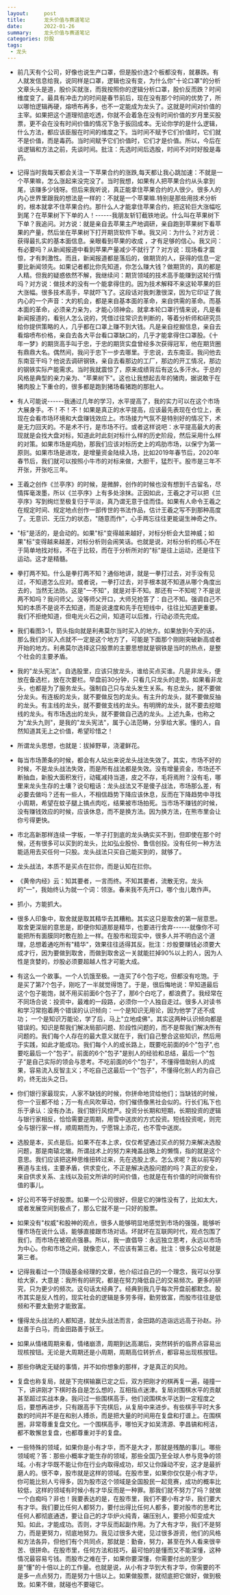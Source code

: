 ```yaml
---
layout:     post
title:      龙头价值与赛道笔记
date:       2022-01-26
summary:    龙头价值与赛道笔记
categories: 炒股
tags:
 - 龙头
---
```


- 前几天有个公司，好像也说生产口罩，但是股价连2个板都没有，就暴跌。有人就发信息给我，说同样是口罩，逻辑也没有变，为什么你"十论口罩"的分析文章头头是道，股价买就涨，而我按照你的逻辑分析口罩，股价反而跌？时间维度变了。最具有冲击力的时间是春节前后，现在没有那个时间的优势了，所以哪怕逻辑再硬，熔喷布再多，也不一定能成为龙头了。这就是时间对价值的主宰。如果把这个道理彻底吃透，你就不会着急在没有时间价值的岁月里买股票，更不会在没有时间价值的情况下急于扳回成本。无论你学的是什么逻辑，什么方法，都应该臣服在时间的维度之下。当时间不赋予它们价值时，它们就不是价值，而是毒药。当时间赋予它们价值时，它们才是价值。所以，今后在谈逻辑和方法之前，先谈时间。批注：先选时间后选股，时间不对时好股是毒药。

- 记得当时我每天都会关注一下苹果合约的涨跌,每天都让我心跳加速：不就是一个苹果嘛，怎么涨起来没完没了。当时我想，如果有人把苹果合约从头拿到尾，该赚多少钱呀。但后来我听说，真正能拿住苹果合约的人很少。很多人的内心世界里跟我的想法是一样的：不就是一个苹果嘛.特别是那些用技术分析的，根本就拿不住苹果合约。那什么人才能拿住苹果合约，把这轮巨大涨幅吃到尾？在苹果树下下单的人！------我朋友斩钉截铁地说。什么叫在苹果树下下单？我追问。对方说：就是亲自去苹果主产地调研，亲自跑到苹果树下看苹果的产量，然后坐在苹果树下打开期货软件下单。我又问：为什么？对方说：获得最扎实的基本面信息。亲眼看到苹果的收成 ，才有足够的信心。我又问：有必要吗？从新闻报道中看到苹果产量减少不就行了？对方说：现场看才震惊，才有刺激性。而且，新闻报道都是落后的，做期货的人，获得的信息一定要比新闻领先。如果记者都比你先知道，你怎么赚大钱？做期货的，真的都是人精。但我的疑惑依然不解，我继续问：期货领域的技术高手能赚到这轮行情吗？对方说：做技术的没有一个能拿得住的。因为技术解释不来这轮苹果的巨大涨幅。很多技术高手，早就吓飞了。这段话对我刺激很深，因为它印证了我内心的一个声音：大的机会，都是来自基本面的革命，来自供需的革命。而基本面的革命，必须亲力亲为，才能心领神会。就拿本轮口罩行情来说，凡是看新闻报道的，看别人怎么说的，凭借过往常识去判断的，等着分析师和研究员给你提供策略的人，几乎都在口罩上赚不到大钱。凡是亲自挖掘信息，亲自去看熔喷布价格，亲自去各大平台看口罩缺口的，几乎才能拿得住口罩股。《十年一梦》的期货高手叫于忠，于忠的期货实盘曾经多次获得冠军，他在期货圈有鼎鼎大名。偶然间，我问于忠下一步去哪里。于忠说，去东南亚。我问他去东南亚干吗？他说去调研钢铁，亲自去看那边的工厂，那边的开工情况，那边的钢铁实际产能需求。当时我就震惊了，原来成绩背后有这么多汗水。于总的风格是典型的亲力亲为、"苹果树下"。这也让我想起去年的猪肉，据说敢于在猪肉股上下重仓的，很多都是跑到猪场看猪跑的那批人。

- 有人可能说------我通过几年的学习，水平提高了，我的实力可以在这个市场大展身手。不！不！不！如果是真正的水平提高，应该最先表现在仓位上，表现在会看市场环境和大盘赚钱效应上。市场接力气氛不是特别好的情况下，术是无力回天的。不是术不行，是市场不行。或者这样说吧：水平提高最大的表现就是会找大盘对标，知道此时此刻对标什么样的历史阶段，然后采用什么样的对策。如果市场是鸡肋，那我们应该对标历史上的鸡肋市场，以保宁为第一原则。如果市场是进攻，是增量资金陆续入场，比如2019年春节后，2020年春节后，我们就可以按照小牛市的对标来做，大胆干，猛烈干。股市是三年不开张，开张吃三年。

- 王羲之创作《兰亭序》的时候，是微醉，创作的时候也没有想到千古留名，尽情挥毫泼墨，所以《兰亭序》上有多处涂抹。正因如此，王羲之才可以把《兰亭序》写到绚烂至极复归于平淡，真乃谓无意于佳而佳。如果有人命令王羲之在规定时间、规定地点创作一部传世的书法作品，估计王羲之写不到那种高度了。无意识、无压力的状态，"随意而作"，心手两忘往往更能诞生神奇之作。

- "标"是活的，是会动的。如果"标"变得越来越好，对标分析会大显神威；如果"标"变得越来越差，对标分析则会闹笑话。也就是说，对标分析的核心不在于简单地找对标，不在于比较，而在于分析所对的"标"是往上运动，还是往下运动。这才是精髓。

- 拳打两不知。什么是拳打两不知？通俗地讲，就是一拳打过去，对手没有见过，不知道怎么应对。或者说，一拳打过去，对手根本就不知道从哪个角度出去的，当然无法防。这是"一不知"，就是对手不知。那还有一不知呢？不是说两不知吗？我问师父。没等师父开口，大师兄抢答了：自己不知。强调自己不知的本质不是说不去知道，而是说速度和先手在短线中，往往比知道更重要。我们不拒绝知道，但电光火石之间，知道可以后推，行动必须先完成。

- 我们看图3-1，箭头指向就是利弗莫尔当时买入的地方。如果放到今天的话，那么我们的买入点就不一定是这个地方了，可能是下面那个刚刚突破新高或者开始的地方。利弗莫尔选择这只股票的主要思想就是钢铁是当时的热点，是整个社会的主要矛盾。

- 我的"龙头宪法"。自选股里，应该只放龙头，谁给买点买谁。凡是非龙头，便放在备选栏，放在次要栏。早盘前30分钟，只看几只龙头的走势。如果看非龙头，也都是为了服务龙头。强制自己只与龙头发生关系。有总龙头，就不要做分龙头。有连板的龙头，就不要做反包的龙头。有主升的龙头，就不要做反抽的龙头。有主线的龙头，就不要做支线的龙头。有明牌的龙头，就不要去挖暗线的龙头。有市场选出的龙头，就不要做自己选的龙头。上述九条，也称之为"龙头九则"，是我的"龙头宪法"，属于心法范畴，分享给大家。懂的人，自然知道其无上之价值，希望珍惜之！

- 所谓龙头思想，也就是：拔掉野草，浇灌鲜花。

- 每当市场萧条的时候，都会有人站出来说龙头战法失效了。其实，市场不好的时候，不是龙头战法失效，而是所有战法都是失效。没有增量资金，市场还不断抽血，新股大面积发行，动辄减持当道，皮之不存，毛将焉附？没有毛，哪里来龙头生存的土壤？说句粗话：龙头战法又不是傻子战法，市场那么差，有必要去做吗？还有一些人，不相信趋势下降应该休息，反而在下降趋势中寻找小周期，希望在蚊子腿上搞点肉吃，结果被市场拍死。当市场不赚钱的时候，没有赚钱效应的时候，应该休息，而不是换方法。因为换方法，在熊市里会让你亏得更快。

- 市北高新那样连续一字板，一竿子打到底的龙头确实买不到，但即使在那个时候，还有很多可以买到的龙头，比如弘业股份、鲁信创投。没有任何一种方法能适用去买任何一只股。龙头战法只买自己能买到的，就够了。

- 龙头战法，本质不是买点在拦你，而是认知在拦你。

- 《黄帝内经》云：知其要者，一言而终。不知其要者，流散无穷。龙头的"一"，我始终认为就一个词：领涨。春来我不先开口，哪个虫儿敢作声。

- 抓小，方能抓大。

- 很多人印象中，取舍就是取其精华去其糟粕。其实这只是取舍的第一层意思。取舍更深层的意思是，即便你知道那是精华，也要进行舍弃------就像你不可能把所有面膜同时敷在脸上一样。在股市和现实中，很多人并不明白这个道理，总想着通吃所有"精华"，效果往往适得其反。批注：炒股要赚钱必须要大成才行，因为要做到取舍，而做到取舍这一关就能拦掉90%以上的人，因为人性是贪婪的，炒股必须要超越人性才可能大成。

- 有这么一个故事。一个人饥饿至极。一连买了6个包子吃，但都没有吃饱。于是买了第7个包子，刚吃了一半就觉得饱了。于是，很后悔地说：早知道最后这个包子能饱，就不用买前面6个包子了，那6个白吃了，都浪费了。我经常在不同场合说：投资中，最难的一段路，必须你一个人独自走过。很多人对读书和学习常抱着两个错误的认识倾向：一个是知识无用论，因为他学了还不成功； 一个是知识万能论，学了后，马上"立地成佛"。其实这两种认识倾向都是错误的。知识是帮我们解决局部问题、阶段性问题的，而不是帮我们解决所有问题的。我们每个人存在的最大意义就在于，我们自己整合这些知识，然后用于实践，如此才能成功。我们每个人的成长路上，既要吃前面的6个"包子",也要吃最后一个"包子"。前面的6个"包子"是别人的经验和总结，最后一个"包子"是自己实际的领会与思考。不吃前面的6个"包子"，不懂得借助别人的成果，容易流入反智主义；不吃自己这最后一个"包子"，不懂得化别人的为自己的，终无出头之日。

- 你们银行家最现实，人家不缺钱的时候，你拼命地贷给他们；当缺钱的时候，你一个豆都不给；万一有点风吹草动，你们催债像黑社会似的。行长们私下也乐于承认：没有办法，我们银行风控严。投资分长期和短期，长期投资的逻辑与银行家相反，恰恰需要逆周期，用雪中送炭的方式投资。短线投资呢，则完全与银行家一样，顺周期而为，宁愿锦上添花，也不雪中送炭。

- 选股是本，买点是后。如果不在本上求，仅仅希望通过买点的努力来解决选股问题，那是南辕北辙。所谓战术上的努力来掩盖战略上的懒惰，指的就是这个意思。我们应该把这种思维扭转过来，先在选股上求。怎么求呢？我以前写的赛道与主线，主要矛盾，供求变化，不正是解决选股问题的吗？真正的安全，来自供求关系、主线以及前文所讲的时间价值，也就是在有价值的时间做有价值的事儿。

- 好公司不等于好股票。如果一个公司很好，但是它的弹性没有了，比如太大，或者发展空间到极点了，那么它就不是一只好的股票。

- 如果没有"权威"和股神的观点，很多人能够明显地感觉到市场的强强，能够听懂市场在说什么话，能够直接跟市场对话。坏就坏在互联网时代，观点包围了我们，而市场在被观点强暴。所以，我一直倡导：永远独立思考，永远以市场为中心。你和市场之间，就像恋人，不应该有第三者。批注：很多公众号就是第三者。

- 记得我看过一个顶级基金经理的文章，他介绍过自己的一个理念，我可以分享给大家，大意是：我所有的研究，都是在努力降低自己的交易频次。更多的研究，只为更少的频次。这句话太经典了。经典到我几乎每次开盘前都默念。股市其实是反人性的，现实社会的逻辑是多劳多得，勤劳致富，而股市往往是低频和不要太勤劳才能致富。

- 懂得龙头战法的人都知道，就龙头战法而言，金田路的造诣远远高于孙赵。孙赵善于白马，而金田路善于妖王。

- 如果从情绪周期来看，情绪崩溃，周期到达高潮后，突然转折的临界点容易出现核按钮。无论是大周期还是小周期，周期高位转折点，都容易出现核按钮。

- 那些你确定无疑的事情，并不如你想象的那样，才是真正的风险。

- 复盘也称复局，就是下完棋输赢已定之后，双方把刚才的棋再复一遍，碰撞一下，讲讲刚才下棋时各自是怎么想的，互相指点迷津。复局对围棋水平的贡献甚至超过实战本身。我问过一些围棋高手，他们说围棋水平达到一定程度之后，要想再进步，只有跟高手下完棋后，从复局中来进步。有些棋手平时大多数的时间并不是在和别人搏杀，而是把大量的时间用在复盘和打谱上。在围棋圈，非常尊重复盘文化。一个围棋高手，哪怕天才如吴清源、李昌镐和柯洁，都不敢懈怠复盘，也都尊重对手的复盘。

- 一些特殊的领域，如果你是小有才华，而不是大才，那就是残酷的事儿。哪些领域呢？答：那些小概率才能生存的领域，那些全国乃至全球人参与竞争的领域。小有才华既不能让你在行业内取得成功，却又让你躁动不安，这才是最折磨人的。很不幸，股市就是这样的领域。在股市里，如果你仅仅是小有才华，你可能比别人亏得多，因为股市这个领域是全国股民一起竞赛，成功的概率比较低，这样的领域有时候小有才华反而是一种罪。那我们就不努力了吗？就做一个白痴吗？非也！我要表达的是，在股市里，我们不要小有才华，我们要大有才华。我们要比任何人都努力，要付出得比任何人都多，要对股市的思考比任何人都彻底通透，要让自己的才华炉火纯青，碾压别人，要把小知变成大知。如此，才能成功。否则，才华反而起副作用。为了大有才华，我们不是努力，而是更努力，彻底地努力。我见过很多大佬，见过很多游资，他们的风格和方法各异，但他们有个共同点，那就是：勤奋，努力，甚至在外人看来很辛苦、很拼命。在股市里，任何方法和技巧，最可怕的是懂而又不能深懂，这种情况最容易亏钱。而股市之难在于，如果你要深懂，你需要付出的至少是"懂"的十倍以上的工作量。也就是说，从小有才华到大有才华，你需要的不是多一点点努力，而是努力十倍以上。如果做股票，就彻底把它做好，做到极致。如果不做，就碰也不要碰它。
